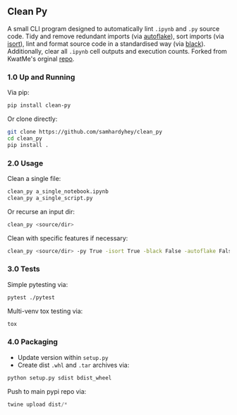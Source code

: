 ## Clean Py
A small CLI program designed to automatically lint ```.ipynb``` and ```.py``` source code. Tidy and remove redundant imports (via [autoflake](https://github.com/myint/autoflake)), sort imports (via [isort](https://github.com/timothycrosley/isort)), lint and format source code in a standardised way (via [black](https://github.com/ambv/black)). Additionally, clear all ```.ipynb``` cell outputs and execution counts. Forked from KwatMe's orginal [repo](https://github.com/KwatME/clean_ipynb).

### 1.0 Up and Running
Via pip:
```sh
pip install clean-py
```

Or clone directly:
```sh
git clone https://github.com/samhardyhey/clean_py
cd clean_py
pip install .
```

### 2.0 Usage
Clean a single file:
```sh
clean_py a_single_notebook.ipynb
clean_py a_single_script.py
```

Or recurse an input dir:
```sh
clean_py <source/dir>
```

Clean with specific features if necessary:
```sh
clean_py <source/dir> -py True -isort True -black False -autoflake False
```

### 3.0 Tests
Simple pytesting via:
```sh
pytest ./pytest
```

Multi-venv tox testing via:
```sh
tox
```

### 4.0 Packaging
- Update version within `setup.py`
- Create dist `.whl` and `.tar` archives via:
```py
python setup.py sdist bdist_wheel
```
Push to main pypi repo via:
```py
twine upload dist/*
```